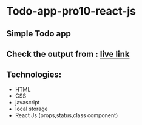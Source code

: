 # Todo-app-pro10-react-js
## Simple Todo app 

## Check the output from : [live link](https://poetic-begonia-4fa535.netlify.app/)

## Technologies:
- HTML
- CSS
- javascript
- local storage
- React Js (props,status,class component)
